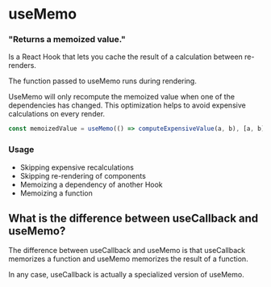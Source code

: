 # useMemo 
### "Returns a memoized value."

Is a React Hook that lets you cache the result of a calculation between re-renders.

The function passed to useMemo runs during rendering.

UseMemo will only recompute the memoized value when one of the dependencies has changed. This optimization helps to avoid expensive calculations on every render.

```javascript
const memoizedValue = useMemo(() => computeExpensiveValue(a, b), [a, b]);
```
### Usage
* Skipping expensive recalculations
* Skipping re-rendering of components
* Memoizing a dependency of another Hook
* Memoizing a function

## What is the difference between useCallback and useMemo?

The difference between useCallback and useMemo is that useCallback memorizes a function and useMemo memorizes the result of a function.

In any case, useCallback is actually a specialized version of useMemo.